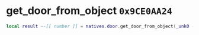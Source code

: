 # get_door_from_object `0x9CE0AA24`

```lua
local result --[[ number ]] = natives.door.get_door_from_object(_unk0 --[[ number ]])
```